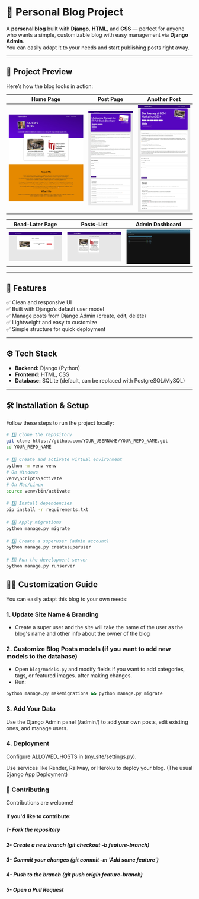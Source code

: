 # 📝 Personal Blog Project

A **personal blog** built with **Django**, **HTML**, and **CSS** — perfect for anyone who wants a simple, customizable blog with easy management via **Django Admin**.  
You can easily adapt it to your needs and start publishing posts right away.

---

## 📸 Project Preview

Here’s how the blog looks in action:  

| Home Page | Post Page | Another Post |
|----------|-----------|----------------|
| ![Home Page](Previews/home.jpeg) | ![Blog Post](Previews/post1.jpeg) | ![Admin](Previews/post2.jpeg) |

| Read-Later Page | Posts-List | Admin Dashboard |
|-------------|-----------|----------------|
| ![Create Post](Previews/read-later.jpeg) | ![Edit Post](Previews/posts-list.jpeg) | ![Admin](Previews/admin-panel.jpeg) |



---

## 🚀 Features

✅ Clean and responsive UI  
✅ Built with Django’s default user model  
✅ Manage posts from Django Admin (create, edit, delete)  
✅ Lightweight and easy to customize  
✅ Simple structure for quick deployment  

---

## ⚙️ Tech Stack

- **Backend:** Django (Python)
- **Frontend:** HTML, CSS
- **Database:** SQLite (default, can be replaced with PostgreSQL/MySQL)

---

## 🛠 Installation & Setup

Follow these steps to run the project locally:

```bash
# 1️⃣ Clone the repository
git clone https://github.com/YOUR_USERNAME/YOUR_REPO_NAME.git
cd YOUR_REPO_NAME

# 2️⃣ Create and activate virtual environment
python -m venv venv
# On Windows
venv\Scripts\activate
# On Mac/Linux
source venv/bin/activate

# 3️⃣ Install dependencies
pip install -r requirements.txt

# 4️⃣ Apply migrations
python manage.py migrate

# 5️⃣ Create a superuser (admin account)
python manage.py createsuperuser

# 6️⃣ Run the development server
python manage.py runserver

```
## 🧑‍💻 Customization Guide

You can easily adapt this blog to your own needs:  

### 1. Update Site Name & Branding
- Create a super user and the site will take the name of the user as the blog's name and other info about the owner of the blog

### 2. Customize Blog Posts models (if you want to add new models to the database)
- Open `blog/models.py` and modify fields if you want to add categories, tags, or featured images.
after making changes.
- Run:

```bash
python manage.py makemigrations && python manage.py migrate
```

### 3. Add Your Data

Use the Django Admin panel (/admin/) to add your own posts, edit existing ones, and manage users.

### 4. Deployment

Configure ALLOWED_HOSTS in (my_site/settings.py).

Use services like Render, Railway, or Heroku to deploy your blog. (The usual Django App Deployment)


### 🤝 Contributing

Contributions are welcome!

#### If you'd like to contribute:

##### 1- Fork the repository
##### 2- Create a new branch (git checkout -b feature-branch)
##### 3- Commit your changes (git commit -m 'Add some feature')
##### 4- Push to the branch (git push origin feature-branch)
##### 5- Open a Pull Request
